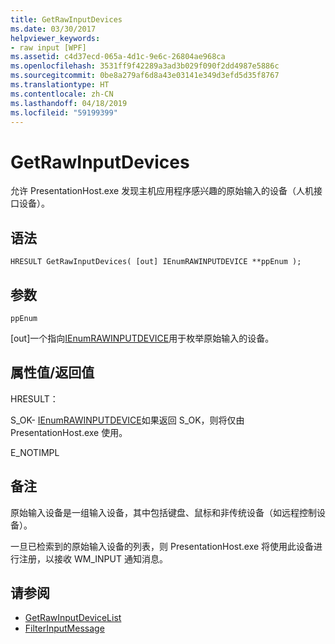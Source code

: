 ```yaml
---
title: GetRawInputDevices
ms.date: 03/30/2017
helpviewer_keywords:
- raw input [WPF]
ms.assetid: c4d37ecd-065a-4d1c-9e6c-26804ae968ca
ms.openlocfilehash: 3531ff9f42289a3ad3b029f090f2dd4987e5886c
ms.sourcegitcommit: 0be8a279af6d8a43e03141e349d3efd5d35f8767
ms.translationtype: HT
ms.contentlocale: zh-CN
ms.lasthandoff: 04/18/2019
ms.locfileid: "59199399"
---
```

# <a name="getrawinputdevices"></a>GetRawInputDevices
允许 PresentationHost.exe 发现主机应用程序感兴趣的原始输入的设备（人机接口设备）。  
  
## <a name="syntax"></a>语法  
  
```  
HRESULT GetRawInputDevices( [out] IEnumRAWINPUTDEVICE **ppEnum );  
```  
  
## <a name="parameters"></a>参数  
 `ppEnum`  
  
 [out]一个指向[IEnumRAWINPUTDEVICE](ienumrawinputdevice.md)用于枚举原始输入的设备。  
  
## <a name="property-valuereturn-value"></a>属性值/返回值  
 HRESULT：  
  
 S_OK- [IEnumRAWINPUTDEVICE](ienumrawinputdevice.md)如果返回 S_OK，则将仅由 PresentationHost.exe 使用。  
  
 E_NOTIMPL  
  
## <a name="remarks"></a>备注  
 原始输入设备是一组输入设备，其中包括键盘、鼠标和非传统设备（如远程控制设备）。  
  
 一旦已检索到的原始输入设备的列表，则 PresentationHost.exe 将使用此设备进行注册，以接收 WM_INPUT 通知消息。  
  
## <a name="see-also"></a>请参阅

- [GetRawInputDeviceList](/windows/desktop/api/winuser/nf-winuser-getrawinputdevicelist)
- [FilterInputMessage](filterinputmessage.md)
